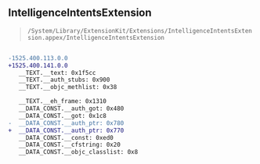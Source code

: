 ## IntelligenceIntentsExtension

> `/System/Library/ExtensionKit/Extensions/IntelligenceIntentsExtension.appex/IntelligenceIntentsExtension`

```diff

-1525.400.113.0.0
+1525.400.141.0.0
   __TEXT.__text: 0x1f5cc
   __TEXT.__auth_stubs: 0x900
   __TEXT.__objc_methlist: 0x38

   __TEXT.__eh_frame: 0x1310
   __DATA_CONST.__auth_got: 0x480
   __DATA_CONST.__got: 0x1c8
-  __DATA_CONST.__auth_ptr: 0x780
+  __DATA_CONST.__auth_ptr: 0x770
   __DATA_CONST.__const: 0xed0
   __DATA_CONST.__cfstring: 0x20
   __DATA_CONST.__objc_classlist: 0x8

```
